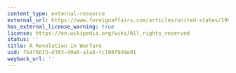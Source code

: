 ```yaml
---
content_type: external-resource
external_url: https://www.foreignaffairs.com/articles/united-states/1996-03-01/revolution-warfare
has_external_license_warning: true
license: https://en.wikipedia.org/wiki/All_rights_reserved
status: ''
title: A Revolution in Warfare
uid: fb4f6615-d393-49a6-a1a8-fc198f9d4e81
wayback_url: ''
---
```

